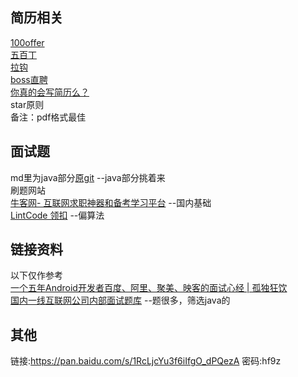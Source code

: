 
## 简历相关
[100offer](https://cn.100offer.com/)   
[五百丁](http://www.500d.me/)   
[拉钩](https://www.lagou.com/)   
[boss直聘](https://www.zhipin.com/?sid=sem_pz_bdpc_dasou_title)   
[你真的会写简历么？](https://mp.weixin.qq.com/s?__biz=MzA4NTQwNDcyMA==&mid=402970472&idx=1&sn=b9738c66fb5750c2515d57357c01a83f&scene=21#wechat_redirect)   
star原则   
备注：pdf格式最佳   

## 面试题
md里为java部分[原git](https://github.com/GcsSloop/AndroidNote)	--java部分挑着来   
刷题网站   
[牛客网- 互联网求职神器和备考学习平台](https://www.nowcoder.com/)	--国内基础   
[LintCode 领扣](https://www.lintcode.com/problem/)	--偏算法    

## 链接资料
以下仅作参考    
[一个五年Android开发者百度、阿里、聚美、映客的面试心经 | 孤独狂饮](http://gdky005.com/2016/07/08/%E4%B8%80%E4%B8%AA%E4%BA%94%E5%B9%B4Android%E5%BC%80%E5%8F%91%E8%80%85%E7%99%BE%E5%BA%A6%E3%80%81%E9%98%BF%E9%87%8C%E3%80%81%E8%81%9A%E7%BE%8E%E3%80%81%E6%98%A0%E5%AE%A2%E7%9A%84%E9%9D%A2%E8%AF%95%E5%BF%83%E7%BB%8F/) 	   
[国内一线互联网公司内部面试题库](https://github.com/JackyAndroid/AndroidInterview-Q-A)	--题很多，筛选java的   

## 其他
链接:https://pan.baidu.com/s/1RcLjcYu3f6iIfgO_dPQezA  密码:hf9z
